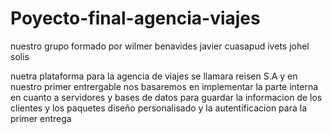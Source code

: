 # Poyecto-final-agencia-viajes


nuestro grupo formado por wilmer benavides
javier cuasapud
ivets johel solis

nuetra plataforma para la agencia de viajes se llamara reisen S.A
y en nuestro primer entrergable nos basaremos en implementar la parte interna 
en cuanto a servidores y bases de datos para guardar la informacion de los clientes y los paquetes 
diseño personalisado y la autentificacion para la primer entrega 
